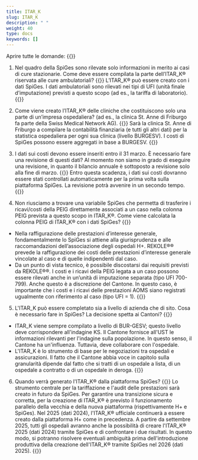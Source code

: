 ```yaml
---
title: ITAR_K 
slug: ITAR_K
description: " "
weight: 40
type: docs
keywords: []
---
```


Aprire tutte le domande: {{<collapsibleGroupCommand groupId="ITARK">}}

1. Nel quadro della SpiGes sono rilevate solo informazioni in merito ai casi di cure stazionarie. Come deve essere compilata la parte dell’ITAR_K® riservata alle cure ambulatoriali?
{{<collapsibleBlock groupId="ITARK">}}
L’ITAR_K® può essere creato con i dati SpiGes. I dati ambulatoriali sono rilevati nei tipi di UFI (unità finale d’imputazione) previsti a questo scopo (ad es., la tariffa di laboratorio).
{{</collapsibleBlock>}}

2. Come viene creato l’ITAR_K® delle cliniche che costituiscono solo una parte di un’impresa ospedaliera? (ad es., la clinica St. Anne di Friburgo fa parte della Swiss Medical Network AG).
{{<collapsibleBlock groupId="ITARK">}}
Sarà la clinica St. Anne di Friburgo a compilare la contabilità finanziaria (e tutti gli altri dati) per la statistica ospedaliera per ogni sua clinica (livello BURGESV). I costi di SpiGes possono essere aggregati in base a BURGESV.
{{</collapsibleBlock>}}

3. I dati sui costi devono essere inseriti entro il 31 marzo. È necessario fare una revisione di questi dati? Al momento non siamo in grado di eseguire una revisione, in quanto il bilancio annuale è sottoposto a revisione solo alla fine di marzo.
{{<collapsibleBlock groupId="ITARK">}}
Entro questa scadenza, i dati sui costi dovranno essere stati controllati automaticamente per la prima volta sulla piattaforma SpiGes. La revisione potrà avvenire in un secondo tempo.
{{</collapsibleBlock>}}

4. Non riusciamo a trovare una variabile SpiGes che permetta di trasferire i ricavi/costi della PEIG direttamente associati a un caso nella colonna PEIG prevista a questo scopo in ITAR_K®. Come viene calcolata la colonna PEIG di ITAR_K® con i dati SpiGes?
{{<collapsibleBlock groupId="ITARK">}}
- Nella raffigurazione delle prestazioni d’interesse generale, fondamentalmente lo SpiGes si attiene alla giurisprudenza e alle raccomandazioni dell’associazione degli ospedali H+. REKOLE®® prevede la raffigurazione dei costi delle prestazioni d’interesse generale vincolate al caso e di quelle indipendenti dal caso.
- Da un punto di vista tecnico, è possibile discostarsi dai requisiti previsti da REKOLE®®. I costi e i ricavi della PEIG legata a un caso possono essere rilevati anche in un’unità di imputazione separata (tipo UFI 700-799). Anche questo è a discrezione del Cantone. In questo caso, è importante che i costi e i ricavi delle prestazioni AOMS siano registrati ugualmente con riferimento al caso (tipo UFI = 1).
{{</collapsibleBlock>}}

5. L'ITAR_K può essere completato sia a livello di azienda che di sito. Cosa è necessario fare in SpiGes? La decisione spetta ai Cantoni?
{{<collapsibleBlock groupId="ITARK">}}
- ITAR_K viene sempre compilato a livello di BUR-GESV; questo livello deve corrispondere all'indagine KS. Il Cantone fornisce all'UST le informazioni rilevanti per l'indagine sulla popolazione. In questo senso, il Cantone ha un'influenza. Tuttavia, deve collaborare con l'ospedale. 
- L'ITAR_K è lo strumento di base per le negoziazioni tra ospedali e assicurazioni. Il fatto che il Cantone abbia voce in capitolo sulla granularità dipende dal fatto che si tratti di un ospedale a lista, di un ospedale a contratto o di un ospedale in deroga.
{{</collapsibleBlock>}}

6. Quando verrà generato l'ITAR_K® dalla piattaforma SpiGes?
{{<collapsibleBlock groupId="ITARK">}}
Lo strumento centrale per la tariffazione e l'audit delle prestazioni sarà creato in futuro da SpiGes. Per garantire una transizione sicura e corretta, per la creazione di ITAR_K® è previsto il funzionamento parallelo della vecchia e della nuova piattaforma (rispettivamente H+ e SpiGes). Nel 2025 (dati 2024), l'ITAR_K® ufficiale continuerà a essere creato dalla piattaforma H+ come in precedenza. A partire da settembre 2025, tutti gli ospedali avranno anche la possibilità di creare l'ITAR_K® 2025 (dati 2024) tramite SpiGes e di confrontare i due risultati. In questo modo, si potranno risolvere eventuali ambiguità prima dell'introduzione produttiva della creazione dell'ITAR_K® tramite SpiGes nel 2026 (dati 2025).
{{</collapsibleBlock>}}
